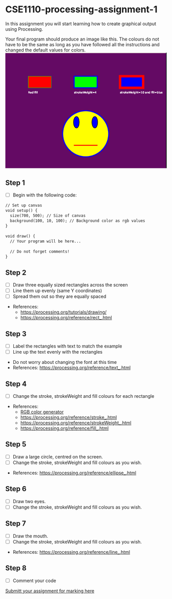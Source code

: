 # CSE1110-processing-assignment-1

In this assignment you will start learning how to create graphical output using Processing.

Your final program should produce an image like this. The colours do not have to be the same as long as you have followed all the instructions and changed the default values for colors. 
![exemplar.png](exemplar.png)

## Step 1
- [ ] Begin with the following code:

```
// Set up canvas
void setup() {
  size(700, 500); // Size of canvas
  background(100, 10, 100); // Background color as rgb values
}

void draw() {
  // Your program will be here...
  
  // Do not forget comments!
}
```
## Step 2 
- [ ] Draw three equally sized rectangles across the screen
- [ ] Line them up evenly (same Y coordinates)
- [ ] Spread them out so they are equally spaced
* References: 
  * https://processing.org/tutorials/drawing/
  * https://processing.org/reference/rect_.html
  
## Step 3 
- [ ] Label the rectangles with text to match the example
- [ ] Line up the text evenly with the rectangles
* Do not worry about changing the font at this time
* References: https://processing.org/reference/text_.html

## Step 4 
- [ ] Change the stroke, strokeWeight and fill colours for each rectangle
* References:
  * [RGB color generator](http://www.colorschemer.com/online.html)
  * https://processing.org/reference/stroke_.html
  * https://processing.org/reference/strokeWeight_.html
  * https://processing.org/reference/fill_.html

## Step 5 
- [ ] Draw a large circle, centred on the screen.
- [ ] Change the stroke, strokeWeight and fill colours as you wish.
* References: https://processing.org/reference/ellipse_.html

## Step 6 
- [ ] Draw two eyes.  
- [ ] Change the stroke, strokeWeight and fill colours as you wish.

## Step 7
- [ ] Draw the mouth.  
- [ ] Change the stroke, strokeWeight and fill colours as you wish. 
* References: https://processing.org/reference/line_.html

## Step 8
- [ ] Comment your code

[Submitt your assignment for marking here](https://docs.google.com/a/epsb.ca/forms/d/e/1FAIpQLSdnnOUlwawWq9wmrKJZH40JlfNuSE8QaFGsJ_6OlzZle7m3MA/viewform)
